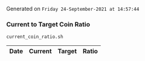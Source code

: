 Generated on `Friday 24-September-2021 at 14:57:44`

### Current to Target Coin Ratio
`current_coin_ratio.sh`

Date|Current|Target|Ratio
---|---|---|---
